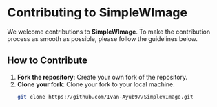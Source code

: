 # Contributing to SimpleWImage

We welcome contributions to **SimpleWImage**. To make the contribution process as smooth as possible, please follow the guidelines below.

## How to Contribute

1. **Fork the repository**: Create your own fork of the repository.
2. **Clone your fork**: Clone your fork to your local machine.
   ```bash
   git clone https://github.com/Ivan-Ayub97/SimpleWImage.git
